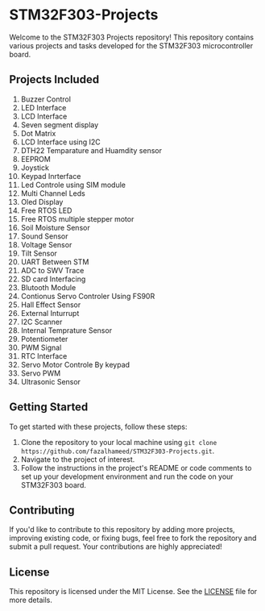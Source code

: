 # STM32F303-Projects



Welcome to the STM32F303  Projects repository! This repository contains various projects and tasks developed for the STM32F303 microcontroller board.

## Projects Included

1. Buzzer Control
2. LED Interface
3. LCD Interface
4. Seven segment display
5. Dot Matrix
6. LCD Interface using I2C
7. DTH22 Temparature and Huamdity sensor
8. EEPROM
9. Joystick
10. Keypad Inrterface
11. Led Controle using SIM module
12. Multi Channel Leds
13. Oled Display
14. Free RTOS LED
15. Free RTOS multiple stepper motor
16. Soil Moisture Sensor
17. Sound Sensor
18. Voltage Sensor
19. Tilt Sensor
20. UART Between STM
21. ADC to SWV Trace
22. SD card Interfacing
23. Blutooth Module
24. Contionus Servo Controler Using FS90R
25. Hall Effect Sensor
26. External Inturrupt
27. I2C Scanner
28. Internal Temprature Sensor
29. Potentiometer
30. PWM Signal
31. RTC Interface
32. Servo Motor Controle By keypad
33. Servo PWM
34. Ultrasonic Sensor
    
    

## Getting Started

To get started with these projects, follow these steps:

1. Clone the repository to your local machine using `git clone https://github.com/fazalhameed/STM32F303-Projects.git`.
2. Navigate to the project of interest.
3. Follow the instructions in the project's README or code comments to set up your development environment and run the code on your STM32F303 board.

## Contributing

If you'd like to contribute to this repository by adding more projects, improving existing code, or fixing bugs, feel free to fork the repository and submit a pull request. Your contributions are highly appreciated!

## License

This repository is licensed under the MIT License. See the [LICENSE](LICENSE) file for more details.
